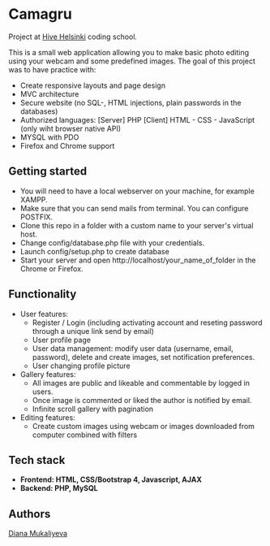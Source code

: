 # Camagru

Project at [Hive Helsinki](https://www.hive.fi/) coding school.

This is a small web application allowing you to make basic photo editing using your webcam and some predefined images. The goal of this project was to have practice with:

 * Create responsive layouts and page design
 * MVC architecture
 * Secure website (no SQL-, HTML injections, plain passwords in the databases)
 * Authorized languages:
    [Server] PHP
    [Client] HTML - CSS - JavaScript (only wiht browser native API)
 * MYSQL with PDO
 * Firefox and Chrome support

## Getting started

* You will need to have a local webserver on your machine, for example XAMPP.
* Make sure that you can send mails from terminal. You can configure POSTFIX.
* Clone this repo in a folder with a custom name to your server's virtual host.
* Change config/database.php file with your credentials.
* Launch config/setup.php to create database
* Start your server and open http://localhost/your_name_of_folder in the Chrome or Firefox.

## Functionality
* User features:
    * Register / Login (including activating account and reseting password through a unique link send by email)
    * User profile page
    * User data management: modify user data (username, email, password), delete and create images, set notification preferences.
    * User changing profile picture
* Gallery features:
    * All images are public and likeable and commentable by logged in users.
    * Once image is commented or liked the author is notified by email.
    * Infinite scroll gallery with pagination
* Editing features:
    * Create custom images using webcam or images downloaded from computer combined with filters

## Tech stack
* <strong>Frontend: HTML, CSS/Bootstrap 4, Javascript, AJAX</strong>
* <strong>Backend: PHP, MySQL</strong>

## Authors

[Diana Mukaliyeva](https://github.com/DianaMukaliyeva)
